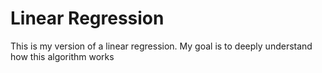 # Linear Regression

This is my version of a linear regression. My goal is to deeply understand how this algorithm works
